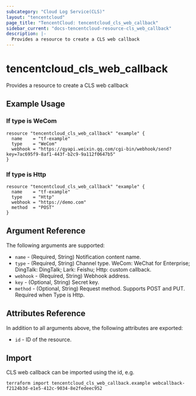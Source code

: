 ```yaml
---
subcategory: "Cloud Log Service(CLS)"
layout: "tencentcloud"
page_title: "TencentCloud: tencentcloud_cls_web_callback"
sidebar_current: "docs-tencentcloud-resource-cls_web_callback"
description: |-
  Provides a resource to create a CLS web callback
---
```


# tencentcloud_cls_web_callback

Provides a resource to create a CLS web callback

## Example Usage

### If type is WeCom

```hcl
resource "tencentcloud_cls_web_callback" "example" {
  name    = "tf-example"
  type    = "WeCom"
  webhook = "https://qyapi.weixin.qq.com/cgi-bin/webhook/send?key=7ac695f9-8af1-443f-b2c9-9a112f0647b5"
}
```

### If type is Http

```hcl
resource "tencentcloud_cls_web_callback" "example" {
  name    = "tf-example"
  type    = "Http"
  webhook = "https://demo.com"
  method  = "POST"
}
```

## Argument Reference

The following arguments are supported:

* `name` - (Required, String) Notification content name.
* `type` - (Required, String) Channel type. WeCom: WeChat for Enterprise; DingTalk: DingTalk; Lark: Feishu; Http: custom callback.
* `webhook` - (Required, String) Webhook address.
* `key` - (Optional, String) Secret key.
* `method` - (Optional, String) Request method. Supports POST and PUT. Required when Type is Http.

## Attributes Reference

In addition to all arguments above, the following attributes are exported:

* `id` - ID of the resource.




## Import

CLS web callback can be imported using the id, e.g.

```
terraform import tencentcloud_cls_web_callback.example webcallback-f2124b3d-e1e5-412c-9034-8e2fedeec952
```

